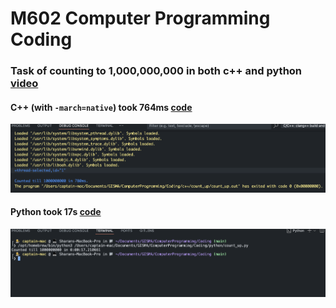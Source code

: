 # M602 Computer Programming Coding

### Task of counting to 1,000,000,000 in both c++ and python [video](https://www.youtube.com/watch?v=VioxsWYzoJk)

#### C++ (with `-march=native`) took 764ms [code](./c++/count_up/count_up.cpp)

![Picture](./counting_up/ResultScreenshotCpp.png)

#### Python took 17s [code](./python/count_up.py)

![Picture](./counting_up/ResultPy.png)
